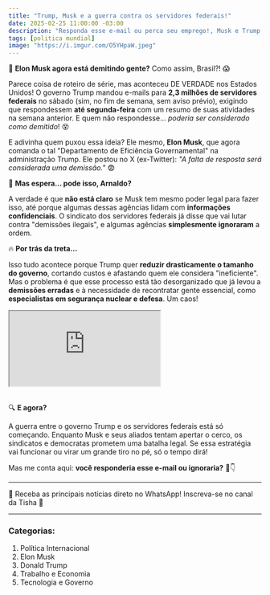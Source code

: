 ```yaml
---
title: "Trump, Musk e a guerra contra os servidores federais!"
date: 2025-02-25 11:00:00 -03:00
description: "Responda esse e-mail ou perca seu emprego!, Musk e Trump estão pressionando servidores nos EUA! 😳"
tags: [politica mundial]
image: "https://i.imgur.com/O5YHpaW.jpeg"
---
```


🦎 **Elon Musk agora está demitindo gente?** Como assim, Brasil?! 😱

Parece coisa de roteiro de série, mas aconteceu DE VERDADE nos Estados Unidos! O governo Trump mandou e-mails para **2,3 milhões de servidores federais** no sábado (sim, no fim de semana, sem aviso prévio), exigindo que respondessem **até segunda-feira** com um resumo de suas atividades na semana anterior. E quem não respondesse... _poderia ser considerado como demitido_! 😵

E adivinha quem puxou essa ideia? Ele mesmo, **Elon Musk**, que agora comanda o tal "Departamento de Eficiência Governamental" na administração Trump. Ele postou no X (ex-Twitter): _"A falta de resposta será considerada uma demissão."_ 😨

💼 **Mas espera... pode isso, Arnaldo?**

A verdade é que **não está claro** se Musk tem mesmo poder legal para fazer isso, até porque algumas dessas agências lidam com **informações confidenciais**. O sindicato dos servidores federais já disse que vai lutar contra "demissões ilegais", e algumas agências **simplesmente ignoraram** a ordem.

🔥 **Por trás da treta...**

Isso tudo acontece porque Trump quer **reduzir drasticamente o tamanho do governo**, cortando custos e afastando quem ele considera "ineficiente". Mas o problema é que esse processo está tão desorganizado que já levou a **demissões erradas** e à necessidade de recontratar gente essencial, como **especialistas em segurança nuclear e defesa**. Um caos!

<div class="video-wrapper">
<div class="plyr__video-embed" id="youtube-player">
<iframe src="https://www.youtube.com/embed/yztoSIWfe2o" allowfullscreen="" allowtransparency="" allow="autoplay"></iframe>
</div>
</div>
<br>

🔍 **E agora?**

A guerra entre o governo Trump e os servidores federais está só começando. Enquanto Musk e seus aliados tentam apertar o cerco, os sindicatos e democratas prometem uma batalha legal. Se essa estratégia vai funcionar ou virar um grande tiro no pé, só o tempo dirá!

Mas me conta aqui: **você responderia esse e-mail ou ignoraria?** 😬👇

---

🌟 Receba as principais notícias direto no WhatsApp! Inscreva-se no canal da Tisha 📲

----------

### **Categorias:**
1.  Política Internacional
2.  Elon Musk
3.  Donald Trump
4.  Trabalho e Economia
5.  Tecnologia e Governo
